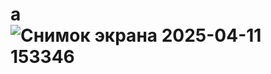 # a![Снимок экрана 2025-04-11 153346](https://github.com/user-attachments/assets/7fe81b5b-7c65-4d32-b8ca-e2c86857ffbd)

